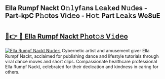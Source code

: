 ## Ella Rumpf Nackt O𝚗𝚕yf𝚊ns L𝚎a𝚔ed N𝚞𝚍es - Part-kpC P𝚑𝚘tos Vi𝚍𝚎o - H𝚘𝚝 Part L𝚎a𝚔s We8uE

# <h2><a href="http://kfcf1l.oniu.top/?m=Ella+Rumpf+Nackt">🔗👉 🔴 Ella Rumpf Nackt P𝚑ot𝚘𝚜 V𝚒d𝚎o</a></h2>

[![Ella Rumpf Nackt Nu𝚍e𝚜](https://i.imgur.com/0qMVB7G.gif)](http://kfcf1l.oniu.top/?m=Ella+Rumpf+Nackt)
Cybernetic artist and amusement giver Ella Rumpf Nackt, acclaimed for publishing dance and lifestyle tutorials through viral dance moves and short clips. Compassionate healthcare professional Ella Rumpf Nackt, celebrated for their dedication and kindness in caring for others.  
